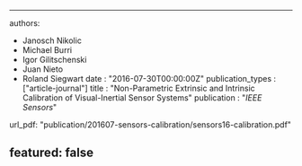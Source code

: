 ---

authors:
- Janosch Nikolic
- Michael Burri
- Igor Gilitschenski
- Juan Nieto
- Roland Siegwart
date : "2016-07-30T00:00:00Z"
publication_types : ["article-journal"]
title : "Non-Parametric Extrinsic and Intrinsic Calibration of Visual-Inertial Sensor Systems"
publication : "*IEEE Sensors*"

url_pdf: "publication/201607-sensors-calibration/sensors16-calibration.pdf"

featured: false
---